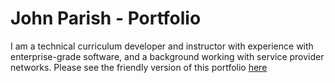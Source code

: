 # John Parish - Portfolio
I am a technical curriculum developer and instructor with experience with enterprise-grade software, and a background working with service provider networks.
Please see the friendly version of this portfolio [here](https://jp-fernseed-repo.github.io/jp-portfolio/)
